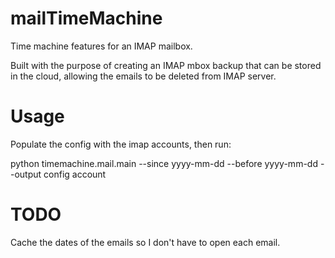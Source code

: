 # mailTimeMachine

Time machine features for an IMAP mailbox.

Built with the purpose of creating an IMAP mbox backup that can be stored in the cloud, allowing the emails to be deleted from IMAP server.

# Usage

Populate the config with the imap accounts, then run:

python timemachine.mail.main --since yyyy-mm-dd --before yyyy-mm-dd --output <mbox file> config account


# TODO

Cache the dates of the emails so I don't have to open each email.